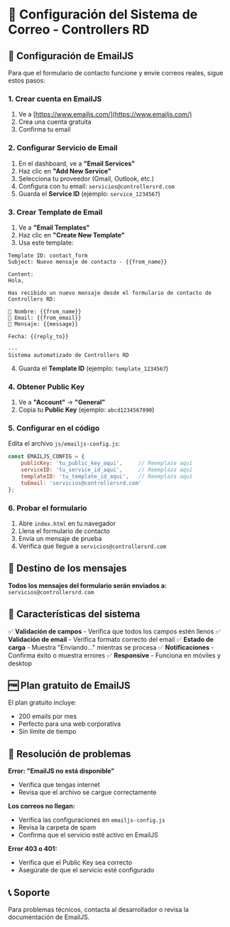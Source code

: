 # 📧 Configuración del Sistema de Correo - Controllers RD

## 🚀 Configuración de EmailJS

Para que el formulario de contacto funcione y envíe correos reales, sigue estos pasos:

### 1. Crear cuenta en EmailJS
1. Ve a [https://www.emailjs.com/](https://www.emailjs.com/)
2. Crea una cuenta gratuita
3. Confirma tu email

### 2. Configurar Servicio de Email
1. En el dashboard, ve a **"Email Services"**
2. Haz clic en **"Add New Service"**
3. Selecciona tu proveedor (Gmail, Outlook, etc.)
4. Configura con tu email: `servicios@controllersrd.com`
5. Guarda el **Service ID** (ejemplo: `service_1234567`)

### 3. Crear Template de Email
1. Ve a **"Email Templates"**
2. Haz clic en **"Create New Template"**
3. Usa este template:

```
Template ID: contact_form
Subject: Nuevo mensaje de contacto - {{from_name}}

Content:
Hola,

Has recibido un nuevo mensaje desde el formulario de contacto de Controllers RD:

👤 Nombre: {{from_name}}
📧 Email: {{from_email}}
📝 Mensaje: {{message}}

Fecha: {{reply_to}}

---
Sistema automatizado de Controllers RD
```

4. Guarda el **Template ID** (ejemplo: `template_1234567`)

### 4. Obtener Public Key
1. Ve a **"Account"** -> **"General"**
2. Copia tu **Public Key** (ejemplo: `abcd1234567890`)

### 5. Configurar en el código
Edita el archivo `js/emailjs-config.js`:

```javascript
const EMAILJS_CONFIG = {
    publicKey: 'tu_public_key_aqui',     // Reemplaza aquí
    serviceID: 'tu_service_id_aqui',     // Reemplaza aquí  
    templateID: 'tu_template_id_aqui',   // Reemplaza aquí
    toEmail: 'servicios@controllersrd.com'
};
```

### 6. Probar el formulario
1. Abre `index.html` en tu navegador
2. Llena el formulario de contacto
3. Envía un mensaje de prueba
4. Verifica que llegue a `servicios@controllersrd.com`

## 🎯 Destino de los mensajes

**Todos los mensajes del formulario serán enviados a:** `servicios@controllersrd.com`

## 📱 Características del sistema

✅ **Validación de campos** - Verifica que todos los campos estén llenos
✅ **Validación de email** - Verifica formato correcto del email
✅ **Estado de carga** - Muestra "Enviando..." mientras se procesa
✅ **Notificaciones** - Confirma éxito o muestra errores
✅ **Responsive** - Funciona en móviles y desktop

## 🆓 Plan gratuito de EmailJS

El plan gratuito incluye:
- 200 emails por mes
- Perfecto para una web corporativa
- Sin límite de tiempo

## 🔧 Resolución de problemas

**Error: "EmailJS no está disponible"**
- Verifica que tengas internet
- Revisa que el archivo se cargue correctamente

**Los correos no llegan:**
- Verifica las configuraciones en `emailjs-config.js`
- Revisa la carpeta de spam
- Confirma que el servicio esté activo en EmailJS

**Error 403 o 401:**
- Verifica que el Public Key sea correcto
- Asegúrate de que el servicio esté configurado

## 📞 Soporte

Para problemas técnicos, contacta al desarrollador o revisa la documentación de EmailJS.
